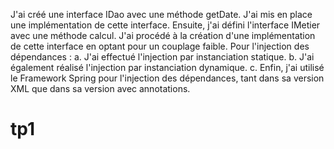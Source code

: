 J'ai créé une interface IDao avec une méthode getDate.
J'ai mis en place une implémentation de cette interface.
Ensuite, j'ai défini l'interface IMetier avec une méthode calcul.
J'ai procédé à la création d'une implémentation de cette interface en optant pour un couplage faible.
Pour l'injection des dépendances :
a. J'ai effectué l'injection par instanciation statique.
b. J'ai également réalisé l'injection par instanciation dynamique.
c. Enfin, j'ai utilisé le Framework Spring pour l'injection des dépendances, tant dans sa version XML que dans sa version avec annotations.
# tp1
